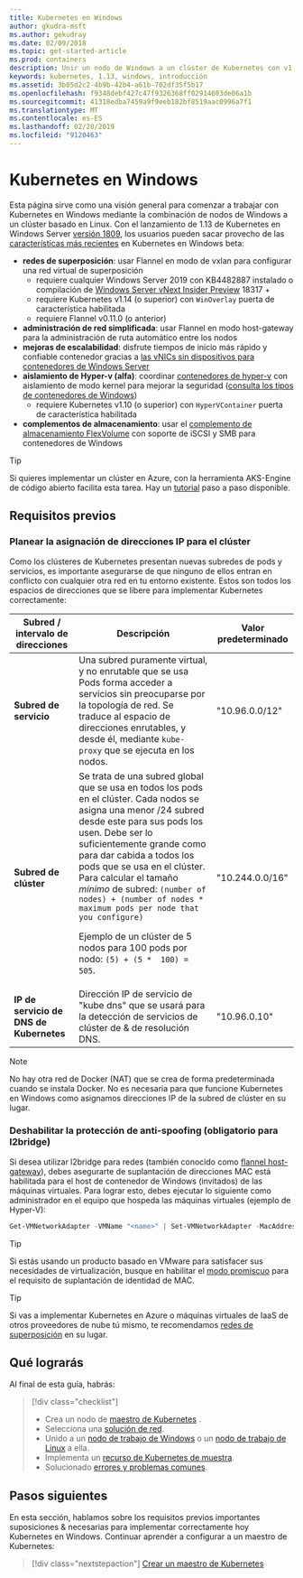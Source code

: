 ```yaml
---
title: Kubernetes en Windows
author: gkudra-msft
ms.author: gekudray
ms.date: 02/09/2018
ms.topic: get-started-article
ms.prod: containers
description: Unir un nodo de Windows a un clúster de Kubernetes con v1.13.
keywords: kubernetes, 1.13, windows, introducción
ms.assetid: 3b05d2c2-4b9b-42b4-a61b-702df35f5b17
ms.openlocfilehash: f9348debf427c47f9326368ff02914603de06a1b
ms.sourcegitcommit: 41318edba7459a9f9eeb182bf8519aac0996a7f1
ms.translationtype: MT
ms.contentlocale: es-ES
ms.lasthandoff: 02/28/2019
ms.locfileid: "9120463"
---
```

# <a name="kubernetes-on-windows"></a>Kubernetes en Windows #
Esta página sirve como una visión general para comenzar a trabajar con Kubernetes en Windows mediante la combinación de nodos de Windows a un clúster basado en Linux. Con el lanzamiento de 1.13 de Kubernetes en Windows Server [versión 1809](https://docs.microsoft.com/en-us/windows-server/get-started/whats-new-in-windows-server-1809#container-networking-with-kubernetes), los usuarios pueden sacar provecho de las [características más recientes](https://kubernetes.io/docs/getting-started-guides/windows/#supported-features) en Kubernetes en Windows beta:

  - **redes de superposición**: usar Flannel en modo de vxlan para configurar una red virtual de superposición
    - requiere cualquier Windows Server 2019 con KB4482887 instalado o compilación de [Windows Server vNext Insider Preview](https://blogs.windows.com/windowsexperience/tag/windows-insider-program/) 18317 +
    - requiere Kubernetes v1.14 (o superior) con `WinOverlay` puerta de característica habilitada
    - requiere Flannel v0.11.0 (o anterior)
  - **administración de red simplificada**: usar Flannel en modo host-gateway para la administración de ruta automático entre los nodos
  - **mejoras de escalabilidad**: disfrute tiempos de inicio más rápido y confiable contenedor gracias a [las vNICs sin dispositivos para contenedores de Windows Server](https://blogs.technet.microsoft.com/networking/2018/04/27/network-start-up-and-performance-improvements-in-windows-10-spring-creators-update-and-windows-server-version-1803/)
  - **aislamiento de Hyper-v (alfa)**: coordinar [contenedores de hyper-v](https://kubernetes.io/docs/getting-started-guides/windows/#hyper-v-containers) con aislamiento de modo kernel para mejorar la seguridad ([consulta los tipos de contenedores de Windows](https://docs.microsoft.com/en-us/virtualization/windowscontainers/about/#windows-container-types))
    - requiere Kubernetes v1.10 (o superior) con `HyperVContainer` puerta de característica habilitada
  - **complementos de almacenamiento**: usar el [complemento de almacenamiento FlexVolume](https://github.com/Microsoft/K8s-Storage-Plugins) con soporte de iSCSI y SMB para contenedores de Windows

> [!TIP] 
> Si quieres implementar un clúster en Azure, con la herramienta AKS-Engine de código abierto facilita esta tarea. Hay un [tutorial](https://github.com/Azure/aks-engine/blob/master/docs/topics/windows.md) paso a paso disponible.

## <a name="prerequisites"></a>Requisitos previos ##

### <a name="plan-ip-addressing-for-your-cluster"></a>Planear la asignación de direcciones IP para el clúster ###
<a name="definitions"></a>Como los clústeres de Kubernetes presentan nuevas subredes de pods y servicios, es importante asegurarse de que ninguno de ellos entran en conflicto con cualquier otra red en tu entorno existente. Estos son todos los espacios de direcciones que se libere para implementar Kubernetes correctamente:

| Subred / intervalo de direcciones | Descripción | Valor predeterminado |
| --------- | ------------- | ------------- |
| <a name="service-subnet-def"></a>**Subred de servicio** | Una subred puramente virtual, y no enrutable que se usa Pods forma acceder a servicios sin preocuparse por la topología de red. Se traduce al espacio de direcciones enrutables, y desde él, mediante `kube-proxy` que se ejecuta en los nodos. | "10.96.0.0/12" |
| <a name="cluster-subnet-def"></a>**Subred de clúster** |  Se trata de una subred global que se usa en todos los pods en el clúster. Cada nodos se asigna una menor /24 subred desde este para sus pods los usen. Debe ser lo suficientemente grande como para dar cabida a todos los pods que se usa en el clúster. Para calcular el tamaño *mínimo* de subred: `(number of nodes) + (number of nodes * maximum pods per node that you configure)` <p/>Ejemplo de un clúster de 5 nodos para 100 pods por nodo: `(5) + (5 *  100) = 505`.  | "10.244.0.0/16" |
| **IP de servicio de DNS de Kubernetes** | Dirección IP de servicio de "kube dns" que se usará para la detección de servicios de clúster de & de resolución DNS. | "10.96.0.10" |
> [!NOTE]
> No hay otra red de Docker (NAT) que se crea de forma predeterminada cuando se instala Docker. No es necesaria para que funcione Kubernetes en Windows como asignamos direcciones IP de la subred de clúster en su lugar.


### <a name="disable-anti-spoofing-protection-required-for-l2bridge"></a>Deshabilitar la protección de anti-spoofing (obligatorio para l2bridge) ###
Si desea utilizar l2bridge para redes (también conocido como [flannel host-gateway](./network-topologies.md#flannel-in-host-gateway-mode)), debes asegurarte de suplantación de direcciones MAC está habilitada para el host de contenedor de Windows (invitados) de las máquinas virtuales. Para lograr esto, debes ejecutar lo siguiente como administrador en el equipo que hospeda las máquinas virtuales (ejemplo de Hyper-V):

```powershell
Get-VMNetworkAdapter -VMName "<name>" | Set-VMNetworkAdapter -MacAddressSpoofing On
```
> [!TIP]
> Si estás usando un producto basado en VMware para satisfacer sus necesidades de virtualización, busque en habilitar el [modo promiscuo](https://kb.vmware.com/s/article/1004099) para el requisito de suplantación de identidad de MAC.

>[!TIP]
> Si vas a implementar Kubernetes en Azure o máquinas virtuales de IaaS de otros proveedores de nube tú mismo, te recomendamos [redes de superposición](./network-topologies.md#flannel-in-vxlan-mode) en su lugar.

## <a name="what-you-will-accomplish"></a>Qué lograrás ##

Al final de esta guía, habrás:

> [!div class="checklist"]
> * Crea un nodo de [maestro de Kubernetes](./creating-a-linux-master.md) .  
> * Selecciona una [solución de red](./network-topologies.md).  
> * Unido a un [nodo de trabajo de Windows](./joining-windows-workers.md) o un [nodo de trabajo de Linux](./joining-linux-workers.md) a ella.  
> * Implementa un [recurso de Kubernetes de muestra](./deploying-resources.md).  
> * Solucionado [errores y problemas comunes](./common-problems.md).

## <a name="next-steps"></a>Pasos siguientes ##
En esta sección, hablamos sobre los requisitos previos importantes suposiciones & necesarias para implementar correctamente hoy Kubernetes en Windows. Continuar aprender a configurar a un maestro de Kubernetes:

> [!div class="nextstepaction"]
> [Crear un maestro de Kubernetes](./creating-a-linux-master.md)